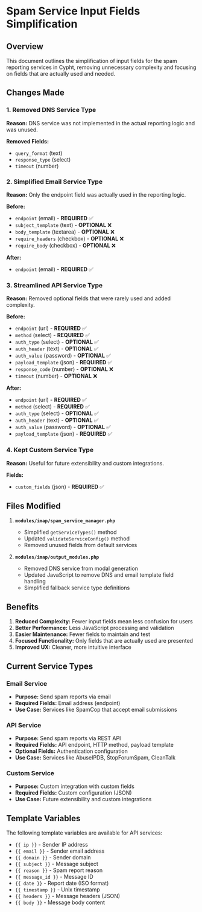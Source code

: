 # Spam Service Input Fields Simplification

## Overview
This document outlines the simplification of input fields for the spam reporting services in Cypht, removing unnecessary complexity and focusing on fields that are actually used and needed.

## Changes Made

### 1. Removed DNS Service Type
**Reason:** DNS service was not implemented in the actual reporting logic and was unused.

**Removed Fields:**
- `query_format` (text)
- `response_type` (select)
- `timeout` (number)

### 2. Simplified Email Service Type
**Reason:** Only the endpoint field was actually used in the reporting logic.

**Before:**
- `endpoint` (email) - **REQUIRED** ✅
- `subject_template` (text) - **OPTIONAL** ❌
- `body_template` (textarea) - **OPTIONAL** ❌
- `require_headers` (checkbox) - **OPTIONAL** ❌
- `require_body` (checkbox) - **OPTIONAL** ❌

**After:**
- `endpoint` (email) - **REQUIRED** ✅

### 3. Streamlined API Service Type
**Reason:** Removed optional fields that were rarely used and added complexity.

**Before:**
- `endpoint` (url) - **REQUIRED** ✅
- `method` (select) - **REQUIRED** ✅
- `auth_type` (select) - **OPTIONAL** ✅
- `auth_header` (text) - **OPTIONAL** ✅
- `auth_value` (password) - **OPTIONAL** ✅
- `payload_template` (json) - **REQUIRED** ✅
- `response_code` (number) - **OPTIONAL** ❌
- `timeout` (number) - **OPTIONAL** ❌

**After:**
- `endpoint` (url) - **REQUIRED** ✅
- `method` (select) - **REQUIRED** ✅
- `auth_type` (select) - **OPTIONAL** ✅
- `auth_header` (text) - **OPTIONAL** ✅
- `auth_value` (password) - **OPTIONAL** ✅
- `payload_template` (json) - **REQUIRED** ✅

### 4. Kept Custom Service Type
**Reason:** Useful for future extensibility and custom integrations.

**Fields:**
- `custom_fields` (json) - **REQUIRED** ✅

## Files Modified

1. **`modules/imap/spam_service_manager.php`**
   - Simplified `getServiceTypes()` method
   - Updated `validateServiceConfig()` method
   - Removed unused fields from default services

2. **`modules/imap/output_modules.php`**
   - Removed DNS service from modal generation
   - Updated JavaScript to remove DNS and email template field handling
   - Simplified fallback service type definitions

## Benefits

1. **Reduced Complexity:** Fewer input fields mean less confusion for users
2. **Better Performance:** Less JavaScript processing and validation
3. **Easier Maintenance:** Fewer fields to maintain and test
4. **Focused Functionality:** Only fields that are actually used are presented
5. **Improved UX:** Cleaner, more intuitive interface

## Current Service Types

### Email Service
- **Purpose:** Send spam reports via email
- **Required Fields:** Email address (endpoint)
- **Use Case:** Services like SpamCop that accept email submissions

### API Service
- **Purpose:** Send spam reports via REST API
- **Required Fields:** API endpoint, HTTP method, payload template
- **Optional Fields:** Authentication configuration
- **Use Case:** Services like AbuseIPDB, StopForumSpam, CleanTalk

### Custom Service
- **Purpose:** Custom integration with custom fields
- **Required Fields:** Custom configuration (JSON)
- **Use Case:** Future extensibility and custom integrations

## Template Variables

The following template variables are available for API services:
- `{{ ip }}` - Sender IP address
- `{{ email }}` - Sender email address
- `{{ domain }}` - Sender domain
- `{{ subject }}` - Message subject
- `{{ reason }}` - Spam report reason
- `{{ message_id }}` - Message ID
- `{{ date }}` - Report date (ISO format)
- `{{ timestamp }}` - Unix timestamp
- `{{ headers }}` - Message headers (JSON)
- `{{ body }}` - Message body content 